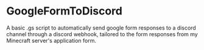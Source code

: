 # GoogleFormToDiscord
A basic .gs script to automatically send google form responses to a discord channel through a discord webhook, tailored to the form responses from my Minecraft server's application form.
